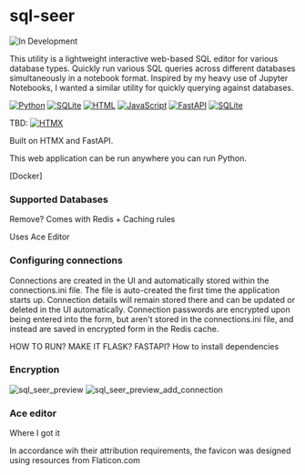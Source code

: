 # sql-seer
![In Development](https://img.shields.io/badge/status-In%20Development-yellow)

This utility is a lightweight interactive web-based SQL editor for various database types. Quickly run various SQL queries across different databases simultaneously in a notebook format. Inspired by my heavy use of Jupyter Notebooks, I wanted a similar utility for quickly querying against databases.

[![Python](https://img.shields.io/badge/Python-3776AB?logo=python&logoColor=fff)](#) [![SQLite](https://img.shields.io/badge/SQLite-%2307405e.svg?logo=sqlite&logoColor=white)](#) [![HTML](https://img.shields.io/badge/HTML-%23E34F26.svg?logo=html5&logoColor=white)](#)  [![JavaScript](https://img.shields.io/badge/JavaScript-F7DF1E?logo=javascript&logoColor=000)](#) [![FastAPI](https://img.shields.io/badge/FastAPI-009485.svg?logo=fastapi&logoColor=white)](#) [![SQLite](https://img.shields.io/badge/SQLite-%2307405e.svg?logo=sqlite&logoColor=white)](#)

TBD: [![HTMX](https://img.shields.io/badge/HTMX-36C?logo=htmx&logoColor=fff)](#)



Built on HTMX and FastAPI.

This web application can be run anywhere you can run Python.

[Docker]


### Supported Databases


Remove?
Comes with Redis + Caching rules

Uses Ace Editor


### Configuring connections
Connections are created in the UI and automatically stored within the connections.ini file. The file is auto-created the first time the application starts up. Connection details will remain stored there and can be updated or deleted in the UI automatically. Connection passwords are encrypted upon being entered into the form, but aren't stored in the connections.ini file, and instead are saved in encrypted form in the Redis cache.


HOW TO RUN? MAKE IT FLASK? FASTAPI?
How to install dependencies

### Encryption

![sql_seer_preview](https://github.com/user-attachments/assets/efb6eb39-5867-4d7f-a197-d18a62252d11)
![sql_seer_preview_add_connection](https://github.com/user-attachments/assets/043947a4-2b98-4289-b623-eb2d5fda7cac)


### Ace editor
Where I got it




In accordance wih their attribution requirements, the favicon was designed using resources from Flaticon.com
 
